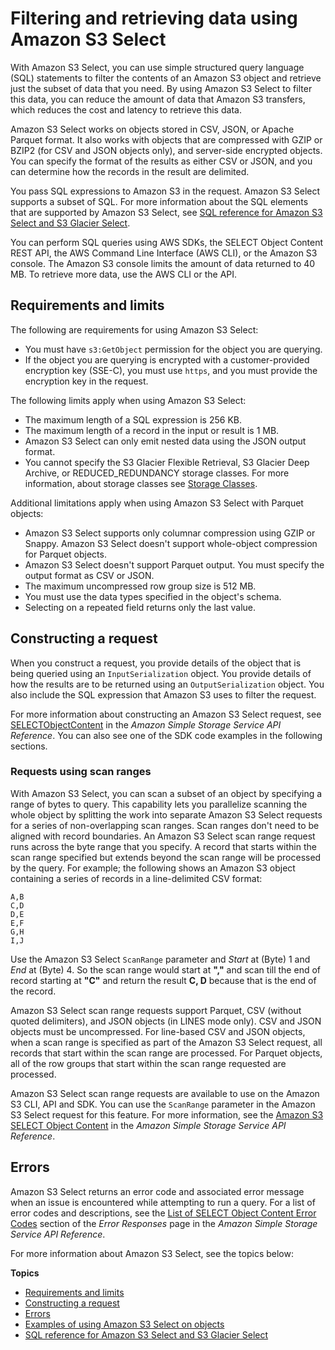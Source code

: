 # Filtering and retrieving data using Amazon S3 Select<a name="selecting-content-from-objects"></a>

With Amazon S3 Select, you can use simple structured query language \(SQL\) statements to filter the contents of an Amazon S3 object and retrieve just the subset of data that you need\. By using Amazon S3 Select to filter this data, you can reduce the amount of data that Amazon S3 transfers, which reduces the cost and latency to retrieve this data\.

Amazon S3 Select works on objects stored in CSV, JSON, or Apache Parquet format\. It also works with objects that are compressed with GZIP or BZIP2 \(for CSV and JSON objects only\), and server\-side encrypted objects\. You can specify the format of the results as either CSV or JSON, and you can determine how the records in the result are delimited\.

You pass SQL expressions to Amazon S3 in the request\. Amazon S3 Select supports a subset of SQL\. For more information about the SQL elements that are supported by Amazon S3 Select, see [SQL reference for Amazon S3 Select and S3 Glacier Select](s3-glacier-select-sql-reference.md)\.

You can perform SQL queries using AWS SDKs, the SELECT Object Content REST API, the AWS Command Line Interface \(AWS CLI\), or the Amazon S3 console\. The Amazon S3 console limits the amount of data returned to 40 MB\. To retrieve more data, use the AWS CLI or the API\.

## Requirements and limits<a name="selecting-content-from-objects-requirements-and-limits"></a>

The following are requirements for using Amazon S3 Select:
+ You must have `s3:GetObject` permission for the object you are querying\.
+ If the object you are querying is encrypted with a customer\-provided encryption key \(SSE\-C\), you must use `https`, and you must provide the encryption key in the request\.

The following limits apply when using Amazon S3 Select:
+ The maximum length of a SQL expression is 256 KB\.
+ The maximum length of a record in the input or result is 1 MB\.
+ Amazon S3 Select can only emit nested data using the JSON output format\.
+ You cannot specify the S3 Glacier Flexible Retrieval, S3 Glacier Deep Archive, or REDUCED\_REDUNDANCY storage classes\. For more information, about storage classes see [Storage Classes](https://docs.aws.amazon.com/AmazonS3/latest/userguide/UsingMetadata.html#storage-class-intro)\.

Additional limitations apply when using Amazon S3 Select with Parquet objects:
+ Amazon S3 Select supports only columnar compression using GZIP or Snappy\. Amazon S3 Select doesn't support whole\-object compression for Parquet objects\.
+ Amazon S3 Select doesn't support Parquet output\. You must specify the output format as CSV or JSON\.
+ The maximum uncompressed row group size is 512 MB\.
+ You must use the data types specified in the object's schema\.
+ Selecting on a repeated field returns only the last value\.

## Constructing a request<a name="selecting-content-from-objects-contructing-request"></a>

When you construct a request, you provide details of the object that is being queried using an `InputSerialization` object\. You provide details of how the results are to be returned using an `OutputSerialization` object\. You also include the SQL expression that Amazon S3 uses to filter the request\.

For more information about constructing an Amazon S3 Select request, see [ SELECTObjectContent](https://docs.aws.amazon.com/AmazonS3/latest/API/RESTObjectSELECTContent.html) in the *Amazon Simple Storage Service API Reference*\. You can also see one of the SDK code examples in the following sections\.

### Requests using scan ranges<a name="selecting-content-from-objects-using-byte-range"></a>

With Amazon S3 Select, you can scan a subset of an object by specifying a range of bytes to query\. This capability lets you parallelize scanning the whole object by splitting the work into separate Amazon S3 Select requests for a series of non\-overlapping scan ranges\. Scan ranges don't need to be aligned with record boundaries\. An Amazon S3 Select scan range request runs across the byte range that you specify\. A record that starts within the scan range specified but extends beyond the scan range will be processed by the query\. For example; the following shows an Amazon S3 object containing a series of records in a line\-delimited CSV format:

```
A,B
C,D
D,E
E,F
G,H
I,J
```

 Use the Amazon S3 Select `ScanRange` parameter and *Start* at \(Byte\) 1 and *End* at \(Byte\) 4\. So the scan range would start at **","** and scan till the end of record starting at **"C"** and return the result **C, D** because that is the end of the record\. 

 Amazon S3 Select scan range requests support Parquet, CSV \(without quoted delimiters\), and JSON objects \(in LINES mode only\)\. CSV and JSON objects must be uncompressed\. For line\-based CSV and JSON objects, when a scan range is specified as part of the Amazon S3 Select request, all records that start within the scan range are processed\. For Parquet objects, all of the row groups that start within the scan range requested are processed\. 

Amazon S3 Select scan range requests are available to use on the Amazon S3 CLI, API and SDK\. You can use the `ScanRange` parameter in the Amazon S3 Select request for this feature\. For more information, see the [ Amazon S3 SELECT Object Content](https://docs.aws.amazon.com/AmazonS3/latest/API/API_SelectObjectContent.html) in the *Amazon Simple Storage Service API Reference*\.

## Errors<a name="selecting-content-from-objects-errors"></a>

Amazon S3 Select returns an error code and associated error message when an issue is encountered while attempting to run a query\. For a list of error codes and descriptions, see the [List of SELECT Object Content Error Codes](https://docs.aws.amazon.com/AmazonS3/latest/API/ErrorResponses.html#SelectObjectContentErrorCodeList) section of the *Error Responses* page in the *Amazon Simple Storage Service API Reference*\.

For more information about Amazon S3 Select, see the topics below:

**Topics**
+ [Requirements and limits](#selecting-content-from-objects-requirements-and-limits)
+ [Constructing a request](#selecting-content-from-objects-contructing-request)
+ [Errors](#selecting-content-from-objects-errors)
+ [Examples of using Amazon S3 Select on objects](using-select.md)
+ [SQL reference for Amazon S3 Select and S3 Glacier Select](s3-glacier-select-sql-reference.md)
